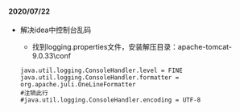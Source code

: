 #### 2020/07/22

- 解决idea中控制台乱码

  - 找到logging.properties文件，安装解压目录：apache-tomcat-9.0.33\conf

  ```properties
  java.util.logging.ConsoleHandler.level = FINE
  java.util.logging.ConsoleHandler.formatter = org.apache.juli.OneLineFormatter
  #注销此行
  #java.util.logging.ConsoleHandler.encoding = UTF-8
  ```

  